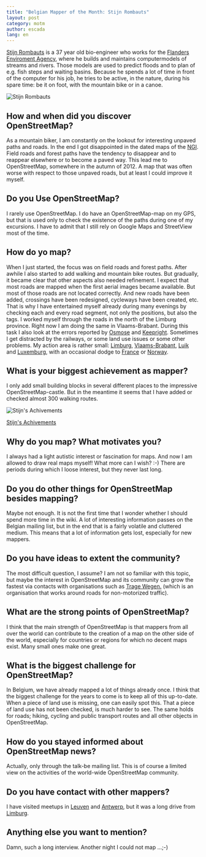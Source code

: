 ```yaml
---
title: "Belgian Mapper of the Month: Stijn Rombauts"
layout: post
category: motm
author: escada
lang: en
---
```


<p><a href="http://www.openstreetmap.org/user/StijnRR" rel="nofollow">Stijn Rombauts</a> is a 37 year old bio-engineer who works for the <a href="https://en.vmm.be/" rel="nofollow">Flanders Enviroment Agency</a>, where he builds and maintains computermodels of streams and rivers. Those models are used to predict floods and to plan of e.g. fish steps and waiting basins. Because he spends a lot of time in front of the computer for his job, he tries to be active, in the nature, during his spare time: be it on foot, with the mountain bike or in a canoe.</p>

<p><img src="https://xian.smugmug.com/OSM/Screenshots/Mapper-of-the-Month/i-wmQ4JKS/0/X2/P7110059-X2.jpg" alt="Stijn Rombauts"></p>

<h2>How and when did you discover OpenStreetMap?</h2>

<p>As a mountain biker, I am constantly on the lookout for interesting unpaved paths and roads. In the end I got disappointed in the dated maps of the <a href="http://www.ngi.be/" rel="nofollow">NGI</a>. Field roads and forest paths have the tendency to disappear and to reappear elsewhere or to become a paved way. This lead me to OpenStreetMap, somewhere in the autumn of 2012. A map that was often worse with respect to those unpaved roads, but at least I could improve it myself.</p>

<h2>Do you Use OpenStreetMap?</h2>

<p>I rarely use OpenStreetMap. I do have an OpenStreetMap-map on my GPS, but that is used only to check the existence of the paths during one of my excursions. I have to admit that I still rely on Google Maps and StreetView most of the time.</p>

<h2>How do yo map?</h2>

<p>When I just started, the focus was on field roads and forest paths. After awhile I also started to add walking and mountain bike routes. But gradually, it became clear that other aspects also needed refinement. I expect that most roads are mapped when the first aerial images became available. But most of those roads are not located correctly. And new roads have been added, crossings have been redesigned, cycleways have been created, etc.  That is why I have entertained myself already during many evenings by checking each and every road segment, not only the positions, but also the tags. I worked myself through the roads in the north of the Limburg province. Right now I am doing the same in Vlaams-Brabant. During this task I also look at the errors reported by <a href="http://osmose.openstreetmap.fr/en/map/" rel="nofollow">Osmose</a> and <a href="http://wiki.openstreetmap.org/wiki/Keep_Right" rel="nofollow">Keepright</a>.
 Sometimes I get distracted by the railways, or some land use issues or some other problems.
 My action area is rather small: <a href="http://www.openstreetmap.org/relation/53142" rel="nofollow">Limburg</a>, <a href="http://www.openstreetmap.org/relation/58004" rel="nofollow">Vlaams-Brabant</a>, <a href="http://www.openstreetmap.org/relation/1407192" rel="nofollow">Luik</a> and <a href="http://www.openstreetmap.org/relation/1412581" rel="nofollow">Luxemburg</a>, with an occasional dodge to <a href="http://www.openstreetmap.org/relation/2202162" rel="nofollow">France</a> or <a href="http://www.openstreetmap.org/relation/2978650" rel="nofollow">Norway</a>.</p>

<h2>What is your biggest achievement as mapper?</h2>

<p>I only add small building blocks in several different places to the impressive OpenStreetMap-castle. But in the meantime it seems that I have added or checked almost 300 walking routes.</p>

<p><img src="https://xian.smugmug.com/OSM/Screenshots/Mapper-of-the-Month/i-gBvV7BC/0/X3/StijnRR-X3.png" alt="Stijn's Achivements"></p>

<p><a href="http://www.hdyc.neis-one.org/?StijnRR" rel="nofollow">Stijn's Achivements</a></p>

<h2>Why do you map? What motivates you?</h2>

<p>I always had a light autistic interest or fascination for maps. And now I am allowed to draw real maps myself! What more can I wish? :-) There are periods during which I loose interest, but they never last long.</p>

<h2>Do you do other things for OpenStreetMap besides mapping?</h2>

<p>Maybe not enough. It is not the first time that I wonder whether I should spend more time in the wiki. A lot of interesting information passes on the Belgian mailing list, but in the end that is a fairly volatile and cluttered medium. This means that a lot of information gets lost, especially for new mappers.</p>

<h2>Do you have ideas to extent the community?</h2>

<p>The most difficult question, I assume? I am not so familiar with this topic, but maybe the interest in OpenStreetMap and its community can grow the fastest  via contacts with organisations such as <a href="http://www.tragewegen.be/" rel="nofollow">Trage Wegen.</a> (which is an organisation that works around roads for non-motorized traffic).</p>

<h2>What are the strong points of OpenStreetMap?</h2>

<p>I think that the main strength of OpenStreetMap is that mappers from all over the world can contribute to the creation of a map on the other side of the world, especially for countries or regions for which no decent maps exist. Many small ones make one great.</p>

<h2>What is the biggest challenge for OpenStreetMap?</h2>

<p>In Belgium, we have already mapped a lot of things already once. I think that the biggest challenge for the years to come is to keep all of this up-to-date. When a piece of land use is missing, one can easily spot this. That a piece of land use has not been checked, is much harder to see. The same holds for roads; hiking, cycling and public transport routes and all other objects in OpenStreetMap.</p>

<h2>How do you stayed informed about OpenStreetMap news?</h2>

<p>Actually, only through the talk-be mailing list. This is of course a limited view on the activities of the world-wide OpenStreetMap community.</p>

<h2>Do you have contact with other mappers?</h2>

<p>I have visited meetups in <a href="http://www.openstreetmap.org/#map=14/50.8813/4.6994" rel="nofollow">Leuven</a> and <a href="http://www.openstreetmap.org/#map=11/51.2284/4.3348" rel="nofollow">Antwerp</a>, but it was a long drive from <a href="http://www.openstreetmap.org/relation/53142" rel="nofollow">Limburg</a>.</p>

<h2>Anything else you want to mention?</h2>

<p>Damn, such a long interview. Another night I could not map ...;-)</p>
